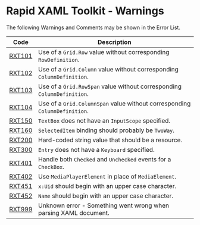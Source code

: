 # Rapid XAML Toolkit - Warnings

The following Warnings and Comments may be shown in the Error List.

|  Code  | Description |
|--------|-------------|
| [RXT101](./RXT101.md) | Use of a `Grid.Row` value without corresponding `RowDefinition`. |
| [RXT102](./RXT102.md) | Use of a `Grid.Column` value without corresponding `ColumnDefinition`. |
| [RXT103](./RXT103.md) | Use of a `Grid.RowSpan` value without corresponding `ColumnDefinition`. |
| [RXT104](./RXT104.md) | Use of a `Grid.ColumnSpan` value without corresponding `ColumnDefinition`. |
| [RXT150](./RXT150.md) | `TextBox` does not have an `InputScope` specified. |
| [RXT160](./RXT160.md) | `SelectedItem` binding should probably be `TwoWay`. |
| [RXT200](./RXT200.md) | Hard-coded string value that should be a resource. |
| [RXT300](./RXT300.md) | `Entry` does not have a `Keyboard` specified. |
| [RXT401](./RXT401.md) | Handle both `Checked` and `Unchecked` events for a `CheckBox`. |
| [RXT402](./RXT402.md) | Use `MediaPlayerElement` in place of `MediaElement`. |
| [RXT451](./RXT451.md) | `x:Uid` should begin with an upper case character. |
| [RXT452](./RXT452.md) | `Name` should begin with an upper case character. |
| [RXT999](./RXT999.md) | Unknown error - Something went wrong when parsing XAML document. |
